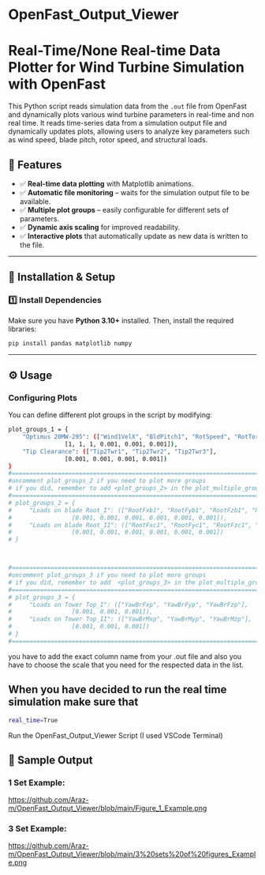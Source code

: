 # OpenFast_Output_Viewer

# Real-Time/None Real-time Data Plotter for Wind Turbine Simulation with OpenFast

This Python script reads simulation data from the `.out` file from OpenFast and dynamically plots various wind turbine parameters in real-time and non real time.
It reads time-series data from a simulation output file and dynamically updates plots, allowing users to analyze key parameters such as wind speed, blade pitch, rotor speed, and structural loads.

## 📌 Features
- ✅ **Real-time data plotting** with Matplotlib animations.  
- ✅ **Automatic file monitoring** – waits for the simulation output file to be available.  
- ✅ **Multiple plot groups** – easily configurable for different sets of parameters.  
- ✅ **Dynamic axis scaling** for improved readability.  
- ✅ **Interactive plots** that automatically update as new data is written to the file.
---

## 🚀 Installation & Setup
### 1️⃣ Install Dependencies
Make sure you have **Python 3.10+** installed. Then, install the required libraries:

```bash
pip install pandas matplotlib numpy
```

---
## ⚙️ Usage
### Configuring Plots
You can define different plot groups in the script by modifying:

```bash
plot_groups_1 = {
    "Optimus 20MW-295": (["Wind1VelX", "BldPitch1", "RotSpeed", "RotTorq", "RotPwr", "GenPwr"], 
                [1, 1, 1, 0.001, 0.001, 0.001]),
    "Tip Clearance": (["Tip2Twr1", "Tip2Twr2", "Tip2Twr3"], 
                [0.001, 0.001, 0.001, 0.001])
}
#==============================================================================
#uncomment plot_groups_2 if you need to plot more groups 
# if you did, remember to add <plot_groups_2> in the plot_multiple_groups function at the end
#==============================================================================
# plot_groups_2 = {
#     "Loads on blade Root_I": (["RootFxb1", "RootFyb1", "RootFzb1", "RootMEdg1", "RootMFlp1", "RootMzb1"], 
#                 [0.001, 0.001, 0.001, 0.001, 0.001, 0.001]),
#     "Loads on blade Root_II": (["RootFxc1", "RootFyc1", "RootFzc1", "RootMzc1", "RootMzc2", "RootMzc3"], 
#                 [0.001, 0.001, 0.001, 0.001, 0.001, 0.001])
# }



#==============================================================================
#uncomment plot_groups_3 if you need to plot more groups
# if you did, remember to add  <plot_groups_3> in the plot_multiple_groups function at the end
#==============================================================================
# plot_groups_3 = {
#     "Loads on Tower Top_I": (["YawBrFxp", "YawBrFyp", "YawBrFzp"], 
#                 [0.001, 0.001, 0.001]),
#     "Loads on Tower Top_II": (["YawBrMxp", "YawBrMyp", "YawBrMzp"], 
#                 [0.001, 0.001, 0.001])
# }
#==============================================================================
```


you have to add the exact column name from your .out file and also you have to choose the scale that you need for the respected data in the list.

## When you have decided to run the real time simulation make sure that 
```bash
real_time=True
```
Run the OpenFast_Output_Viewer Script (I used VSCode Terminal)

## 📸 Sample Output
### 1 Set Example: 
https://github.com/Araz-m/OpenFast_Output_Viewer/blob/main/Figure_1_Example.png
### 3 Set Example:
https://github.com/Araz-m/OpenFast_Output_Viewer/blob/main/3%20sets%20of%20figures_Example.png

